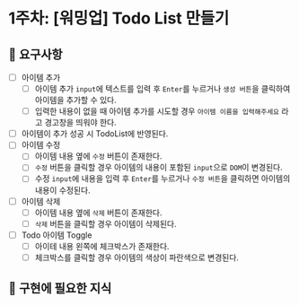 # 1주차: [워밍업] Todo List 만들기

## 📣 요구사항

- [ ] 아이템 추가
  - [ ] 아이템 추가 `input`에 텍스트를 입력 후 `Enter`를 누르거나 `생성 버튼`을 클릭하여 아이템을 추가할 수 있다.
  - [ ] 입력한 내용이 없을 때 아이템 추가를 시도할 경우 `아이템 이름을 입력해주세요` 라고 경고창을 띄워야 한다.
- [ ] 아이템이 추가 성공 시 TodoList에 반영된다.
- [ ] 아이템 수정
  - [ ] 아이템 내용 옆에 `수정` 버튼이 존재한다.
  - [ ] `수정` 버튼을 클릭할 경우 아이템의 내용이 포함된 `input`으로 `DOM`이 변경된다.
  - [ ] 수정 `input`에 내용을 입력 후 `Enter`를 누르거나 `수정 버튼`을 클릭하면 아이템의 내용이 수정된다.
- [ ] 아이템 삭제
  - [ ] 아이템 내용 옆에 `삭제` 버튼이 존재한다.
  - [ ] `삭제` 버튼을 클릭할 경우 아이템이 삭제된다.
- [ ] Todo 아이템 Toggle
  - [ ] 아이테 내용 왼쪽에 체크박스가 존재한다.
  - [ ] 체크박스를 클릭할 경우 아이템의 색상이 파란색으로 변경된다.
  
## 👀 구현에 필요한 지식
